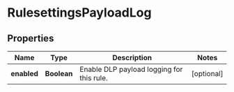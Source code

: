# RulesettingsPayloadLog

## Properties
Name | Type | Description | Notes
------------ | ------------- | ------------- | -------------
**enabled** | **Boolean** | Enable DLP payload logging for this rule. |  [optional]
